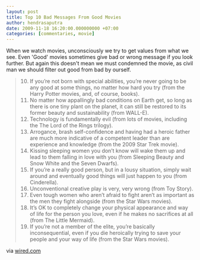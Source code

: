 ```yaml
---
layout: post
title: Top 10 Bad Messages From Good Movies
author: hendrasaputra
date: 2009-11-18 16:20:00.000000000 +07:00
categories: [commentaries, movie]
---
```

When we watch movies, unconsciously we try to get values from what we see. Even 'Good' movies sometimes give bad or wrong message if you look further. But again this doesn't mean we must condemned the movie, as civil man we should filter out good from bad by ourself.

>10. If you&rsquo;re not born with special abilities, you&rsquo;re never going to be any good at some things, no matter how hard you try (from the Harry Potter movies, and, of course, books).&nbsp;
>9. No matter how appallingly bad conditions on Earth get, so long as there is one tiny plant on the planet, it can still be restored to its former beauty and sustainability (from WALL-E).&nbsp;
>8. Technology is fundamentally evil (from lots of movies, including the The Lord of the Rings trilogy).&nbsp;
>7. Arrogance, brash self-confidence and having had a heroic father are much more indicative of a competent leader than are experience and knowledge (from the 2009 Star Trek movie).&nbsp;
>6. Kissing sleeping women you don&rsquo;t know will wake them up and lead to them falling in love with you (from Sleeping Beauty and Snow White and the Seven Dwarfs).&nbsp;
>5. If you&rsquo;re a really good person, but in a lousy situation, simply wait around and eventually good things will just happen to you (from Cinderella).&nbsp;
>4. Unconventional creative play is very, very wrong (from Toy Story).
>3. Even tough women who aren&rsquo;t afraid to fight aren&rsquo;t as important as the men they fight alongside (from the Star Wars movies).
>2. It&rsquo;s OK to completely change your physical appearance and way of life for the person you love, even if he makes no sacrifices at all (from The Little Mermaid).&nbsp;
>1. If you&rsquo;re not a member of the elite, you&rsquo;re basically inconsequential, even if you die heroically trying to save your people and your way of life (from the Star Wars movies).

via <a href="http://www.wired.com/geekdad/2009/11/top-10-bad-messages-from-good-movies">wired.com</a>

